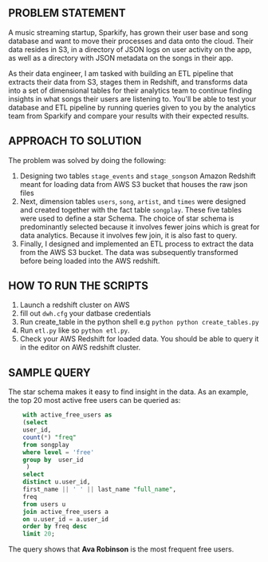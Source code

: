 ## PROBLEM STATEMENT
A music streaming startup, Sparkify, has grown their user base and song database and want to move their processes and data onto the cloud. Their data resides in S3, in a directory of JSON logs on user activity on the app, as well as a directory with JSON metadata on the songs in their app.

As their data engineer, I am tasked with building an ETL pipeline that extracts their data from S3, stages them in Redshift, and transforms data into a set of dimensional tables for their analytics team to continue finding insights in what songs their users are listening to. You'll be able to test your database and ETL pipeline by running queries given to you by the analytics team from Sparkify and compare your results with their expected results.


## APPROACH TO SOLUTION
The problem was solved by doing the following:
1. Designing two tables `stage_events` and `stage_songs`on Amazon Redshift  meant for loading data from AWS S3 bucket that houses the raw json files
2. Next, dimension tables `users`, `song`, `artist`, and `times` were designed and created together with the fact table `songplay`. These five tables were used to define a star Schema. The choice of star schema is predominantly selected because it involves fewer joins which is great for data analytics. Because it involves few join, it is also fast to query.
3. Finally, I designed and implemented an ETL process to extract the data from the AWS S3 bucket. The data was subsequently transformed before being loaded into the AWS redshift.

## HOW TO RUN THE SCRIPTS
1. Launch a redshift cluster on AWS
2. fill out `dwh.cfg` your datbase credentials
3. Run create_table in the python shell e.g ```python python create_tables.py```
4. Run `etl.py` like so `python etl.py`. 
5. Check your AWS Redshift for loaded data. You should be able to query it in the editor on AWS redshift cluster.

##  SAMPLE QUERY
The star schema makes it easy to find insight in the data. As an example, the top 20 most active free users can be queried as:

```sql 
    with active_free_users as
    (select
    user_id,
    count(*) "freq"
    from songplay 
    where level = 'free'
    group by  user_id
     )
    select
    distinct u.user_id,
    first_name || ' ' || last_name "full_name",
    freq
    from users u
    join active_free_users a
    on u.user_id = a.user_id
    order by freq desc
    limit 20;
```

The query shows that **Ava Robinson** is the most frequent free users.